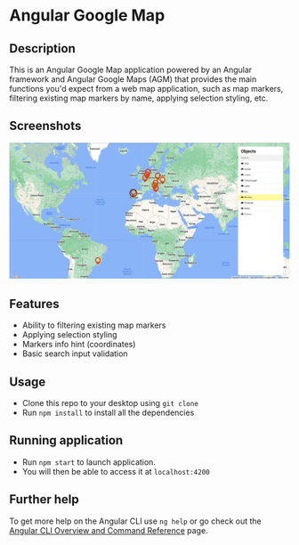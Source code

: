 # Angular Google Map

## Description

This is an Angular Google Map application powered by an Angular framework and Angular Google Maps (AGM) that provides the main functions you'd expect from a web map application, such as map markers, filtering existing map markers by name, applying selection styling, etc.

## Screenshots
![Example screenshot](./app-picture.png)
<!-- If you have screenshots you'd like to share, include them here. -->
## Features

- Ability to filtering existing map markers
- Applying selection styling
- Markers info hint (coordinates)
- Basic search input validation

## Usage

- Clone this repo to your desktop using `git clone` 
- Run `npm install` to install all the dependencies

## Running application

- Run `npm start` to launch application.
- You will then be able to access it at `localhost:4200`

## Further help

To get more help on the Angular CLI use `ng help` or go check out the [Angular CLI Overview and Command Reference](https://angular.io/cli) page.
